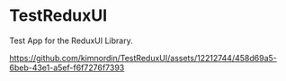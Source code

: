 # TestReduxUI
Test App for the ReduxUI Library.

https://github.com/kimnordin/TestReduxUI/assets/12212744/458d69a5-6beb-43e1-a5ef-f6f7276f7393
